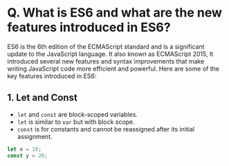 # Q. What is ES6 and what are the new features introduced in ES6?

ES6 is the 6th edition of the ECMAScript standard and is a significant update to the JavaScript language. It also known as ECMAScript 2015, It introduced several new features and syntax improvements that make writing JavaScript code more efficient and powerful. Here are some of the key features introduced in ES6:

## 1. Let and Const
- `let` and `const` are block-scoped variables.
- `let` is similar to `var` but with block scope.
- `const` is for constants and cannot be reassigned after its initial assignment.

```javascript
let x = 10;
const y = 20;
